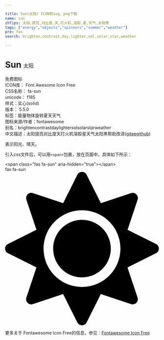 ```yaml
---

title: Sun(太阳) ICON转svg、png下载
name: sun
zhTips: 太阳,提亮,对比度,天,打火机,溶胶,星,天气,太阳黑
tags: ["energy","objects","spinners","summer","weather"]
pre: fas
search: brighten,contrast,day,lighter,sol,solar,star,weather

---
```


# Sun  <small style="font-size: 60%;font-weight: 100">太阳</small>


<div class="detail-page">
<p>
<span><span class="badge-success badge">免费图标</span> </span>
<br/>
<span>
ICON库：
<span class="badge-secondary badge">Font Awesome Icon Free</span> 
</span>
<br/>
<span>
CSS名称：
<span class="badge-secondary badge">fa-sun</span> 
</span>
<br/>
<span>
unicode：
<span class="badge-secondary badge">f185</span> 
<copy-btn content='f185' btn-title=""></copy-btn>
<copy-btn :content='String.fromCodePoint(parseInt("f185", 16))' btn-title="复制U"></copy-btn>
</span><br/><span>样式：<span class="badge-light badge">实心(solid)</span></span>
<br/>
<span>
版本：
<span class="badge-secondary badge">5.5.0</span> 
</span><br/><span>标签：<span class="badge-light badge"><router-link to="/tags/energy.html">能量</router-link></span><span class="badge-light badge"><router-link to="/tags/objects.html">物体</router-link></span><span class="badge-light badge"><router-link to="/tags/spinners.html">旋转</router-link></span><span class="badge-light badge"><router-link to="/tags/summer.html">夏天</router-link></span><span class="badge-light badge"><router-link to="/tags/weather.html">天气</router-link></span></span>
<br/>
<span>图标来源/作者：<span class="badge-light badge">fontawesome</span></span> 
<br/>
<span>别名：<span class="badge-light badge">brighten</span><span class="badge-light badge">contrast</span><span class="badge-light badge">day</span><span class="badge-light badge">lighter</span><span class="badge-light badge">sol</span><span class="badge-light badge">solar</span><span class="badge-light badge">star</span><span class="badge-light badge">weather</span></span><br/><span class="zh-detail">中文描述：<span class="badge-primary badge">太阳</span><span class="badge-primary badge">提亮</span><span class="badge-primary badge">对比度</span><span class="badge-primary badge">天</span><span class="badge-primary badge">打火机</span><span class="badge-primary badge">溶胶</span><span class="badge-primary badge">星</span><span class="badge-primary badge">天气</span><span class="badge-primary badge">太阳黑</span><span class="help-link"><span>帮助改进</span>(<a href="https://gitee.com/liuwave/icon-helper/edit/master/json/fontawesome/solid/sun.json" target="_blank" rel="noopener noreferrer">gitee</a><a href="https://github.com/liuwave/icon-helper/edit/master/json/fontawesome/solid/sun.json" target="_blank" rel="noopener noreferrer">github</a></span>)</span><br/>
</p>
</div><div class="description description alert alert-light">表示阳光、晴天。</div>
<div class="alert alert-dark">
  <i class="fas fa-sun fa-xs"></i>
  <i class="fas fa-sun fa-sm"></i>
  <i class="fas fa-sun fa-lg"></i>
  <i class="fas fa-sun fa-2x"></i>
  <i class="fas fa-sun fa-3x"></i>
  <i class="fas fa-sun fa-5x"></i>
  <i class="fas fa-sun fa-7x"></i>
</div>
<div>
  <p>引入css文件后，可以用<code>&lt;span&gt;</code>包裹，放在页面中。具体如下所示：    
  </p>
  <div class="alert alert-primary" style="font-size: 14px">
    &lt;span class="fas fa-sun" aria-hidden="true"&gt;&lt;/span&gt;
    <copy-btn content='<span class="fas fa-sun" aria-hidden="true"></span>'></copy-btn>
  </div>
  <div class="alert alert-secondary">
    <i class="fas fa-sun"
    style="font-size: 24px"
    aria-hidden="true"></i> fas fa-sun
    <copy-btn content="fas fa-sun" btn-title="复制图标名称"></copy-btn>
  </div>
</div>
<div id="svg" class="svg-wrap">
<svg xmlns="http://www.w3.org/2000/svg" viewBox="0 0 512 512"><path d="M256 160c-52.9 0-96 43.1-96 96s43.1 96 96 96 96-43.1 96-96-43.1-96-96-96zm246.4 80.5l-94.7-47.3 33.5-100.4c4.5-13.6-8.4-26.5-21.9-21.9l-100.4 33.5-47.4-94.8c-6.4-12.8-24.6-12.8-31 0l-47.3 94.7L92.7 70.8c-13.6-4.5-26.5 8.4-21.9 21.9l33.5 100.4-94.7 47.4c-12.8 6.4-12.8 24.6 0 31l94.7 47.3-33.5 100.5c-4.5 13.6 8.4 26.5 21.9 21.9l100.4-33.5 47.3 94.7c6.4 12.8 24.6 12.8 31 0l47.3-94.7 100.4 33.5c13.6 4.5 26.5-8.4 21.9-21.9l-33.5-100.4 94.7-47.3c13-6.5 13-24.7.2-31.1zm-155.9 106c-49.9 49.9-131.1 49.9-181 0-49.9-49.9-49.9-131.1 0-181 49.9-49.9 131.1-49.9 181 0 49.9 49.9 49.9 131.1 0 181z"/></svg>
</div>
<detail full-name='fa-sun'></detail>
    
<div><p>更多关于  Fontawesome Icon Free的信息，参见：<a target="_blank" href="https://iconhelper.cn/fontawesome.html">Fontawesome Icon Free</a>
</p></div>
